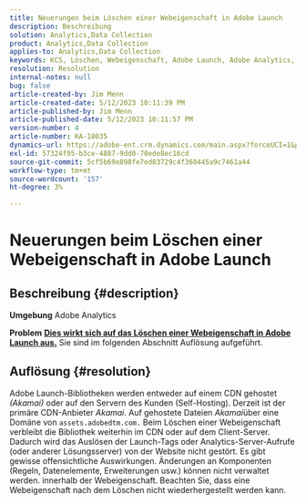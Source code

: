 ```yaml
---
title: Neuerungen beim Löschen einer Webeigenschaft in Adobe Launch
description: Beschreibung
solution: Analytics,Data Collection
product: Analytics,Data Collection
applies-to: Analytics,Data Collection
keywords: KCS, Löschen, Webeigenschaft, Adobe Launch, Adobe Analytics, Datenerfassung, FAQ
resolution: Resolution
internal-notes: null
bug: false
article-created-by: Jim Menn
article-created-date: 5/12/2023 10:11:39 PM
article-published-by: Jim Menn
article-published-date: 5/12/2023 10:11:57 PM
version-number: 4
article-number: KA-18035
dynamics-url: https://adobe-ent.crm.dynamics.com/main.aspx?forceUCI=1&pagetype=entityrecord&etn=knowledgearticle&id=7a507ef6-11f1-ed11-8849-6045bd006295
exl-id: 57324f95-b3ce-4887-9dd0-70ede8ec16cd
source-git-commit: 5cf5b69e898fe7ed83729c4f360445a9c7461a44
workflow-type: tm+mt
source-wordcount: '157'
ht-degree: 3%

---
```


# Neuerungen beim Löschen einer Webeigenschaft in Adobe Launch

## Beschreibung {#description}


<b>Umgebung</b>
Adobe Analytics

<b>Problem</b>
<u><b>Dies wirkt sich auf das Löschen einer Webeigenschaft in Adobe Launch aus.</b></u>
Sie sind im folgenden Abschnitt Auflösung aufgeführt.


## Auflösung {#resolution}


Adobe Launch-Bibliotheken werden entweder auf einem CDN gehostet *(Akamai)* oder auf den Servern des Kunden (Self-Hosting).
Derzeit ist der primäre CDN-Anbieter *Akamai*.
Auf gehostete Dateien *Akamai*&#x200B;über eine Domäne von `assets.adobedtm.com.` Beim Löschen einer Webeigenschaft verbleibt die Bibliothek weiterhin im CDN oder auf dem Client-Server.
Dadurch wird das Auslösen der Launch-Tags oder Analytics-Server-Aufrufe (oder anderer Lösungsserver) von der Website nicht gestört.
Es gibt gewisse offensichtliche Auswirkungen.
Änderungen an Komponenten (Regeln, Datenelemente, Erweiterungen usw.) können nicht verwaltet werden. innerhalb der Webeigenschaft.
Beachten Sie, dass eine Webeigenschaft nach dem Löschen nicht wiederhergestellt werden kann.
